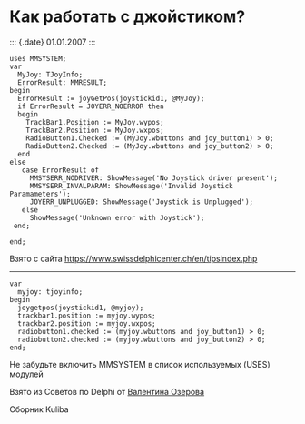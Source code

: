 Как работать с джойстиком?
==========================

::: {.date}
01.01.2007
:::

    uses MMSYSTEM; 
    var 
      MyJoy: TJoyInfo; 
      ErrorResult: MMRESULT; 
    begin 
      ErrorResult := joyGetPos(joystickid1, @MyJoy); 
      if ErrorResult = JOYERR_NOERROR then 
      begin 
        TrackBar1.Position := MyJoy.wypos; 
        TrackBar2.Position := MyJoy.wxpos; 
        RadioButton1.Checked := (MyJoy.wbuttons and joy_button1) > 0; 
        RadioButton2.Checked := (MyJoy.wbuttons and joy_button2) > 0; 
      end  
    else 
       case ErrorResult of 
         MMSYSERR_NODRIVER: ShowMessage('No Joystick driver present'); 
         MMSYSERR_INVALPARAM: ShowMessage('Invalid Joystick Paramameters'); 
         JOYERR_UNPLUGGED: ShowMessage('Joystick is Unplugged'); 
       else  
         ShowMessage('Unknown error with Joystick'); 
     end; 
     
    end;

Взято с сайта <https://www.swissdelphicenter.ch/en/tipsindex.php>

------------------------------------------------------------------------

    var
      myjoy: tjoyinfo;
    begin
      joygetpos(joystickid1, @myjoy);
      trackbar1.position := myjoy.wypos;
      trackbar2.position := myjoy.wxpos;
      radiobutton1.checked := (myjoy.wbuttons and joy_button1) > 0;
      radiobutton2.checked := (myjoy.wbuttons and joy_button2) > 0;
    end;

Не забудьте включить MMSYSTEM в список используемых (USES) модулей

Взято из Советов по Delphi от [Валентина
Озерова](mailto:mailto:webmaster@webinspector.com)

Сборник Kuliba
